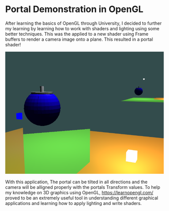 # Portal Demonstration in OpenGL
After learning the basics of OpenGL through University, I decided to further my learning by learning how to work with shaders and lighting using some better techniques. This was the applied to a new shader using Frame buffers to render a camera image onto a plane. This resulted in a portal shader!

![alt text](https://github.com/GeorgeSHumphreys/OpenGL-Portal-Demo/blob/main/PortalOpengl.PNG?raw=true)

With this application, The portal can be tilted in all directions and the camera will be alligned properly with the portals Transform values. 
To help my knowledge on 3D graphics using OpenGL, https://learnopengl.com/ proved to be an extremely useful tool in understanding different graphical applications and learning how to apply lighting and write shaders.
